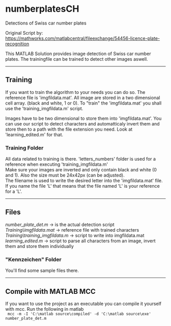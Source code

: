 # numberplatesCH
Detections of Swiss car number plates

Original Script by: https://mathworks.com/matlabcentral/fileexchange/54456-licence-plate-recognition

This MATLAB Solution provides image detection of Swiss car number plates. The trainingfile can be trained to detect other images aswell. 
<hr>


<h2> Training </h2>

If you want to train the algorithm to your needs you can do so. The reference file is 'imgfildata.mat'. All image are stored in a two dimensional cell array. (black and white, 1 or 0). To "train" the 'imgfildata.mat' you shall use the 'training_imgfildata.m' script.

Images have to be two dimensional to store them into 'imgfildata.mat'. You can use our script to detect characters and automatticaly invert them and store then to a path with the file extension you need. Look at 'learning_edited.m' for that. <br>

<h3> Training Folder </h3>
All data related to training is there. 'letters_numbers' folder is used for a reference when executing 'training_imgfildata.m' <br>
Make sure your images are inverted and only contain black and white (0 and 1). Also the size must be 24x42px (can be adjusted). <br>
The filename is used to write the desired letter into the 'imgfildata.mat' file. If you name the file 'L' that means that the file named 'L' is your reference for a 'L'. <br>

<hr>
<h2> Files </h2>

<i> number_plate_det.m </i> -> is the actual detection script <br>
<i> Training\imgfildata.mat </i> -> reference file with trained characters <br>
<i> Training\training_imgfildata.m </i>-> script to write into imgfildata.mat <br>
<i> learning_edited.m </i> -> script to parse all characters from an image, invert them and store them individually 



<h3> "Kennzeichen" Folder </h3>
You'll find some sample files there.

<hr>

<h2> Compile with MATLAB MCC </h2>
If you want to use the project as an executable you can compile it yourself with mcc. Run the following in matlab <br>
<code> mcc -m -I 'C:\matlab source\compiled' -d 'C:\matlab source\exe' number_plate_det.m </code>
